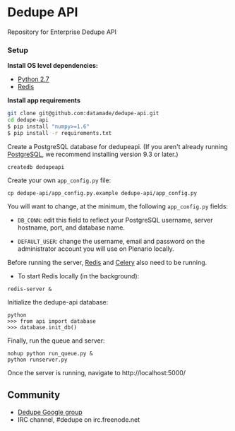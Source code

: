 Dedupe API
==========

Repository for Enterprise Dedupe API

### Setup

**Install OS level dependencies:** 

* [Python 2.7](https://www.python.org/download/releases/2.7/)
* [Redis](http://redis.io/)

**Install app requirements**

```bash
git clone git@github.com:datamade/dedupe-api.git
cd dedupe-api
$ pip install "numpy>=1.6"
$ pip install -r requirements.txt
```

Create a PostgreSQL database for dedupeapi. (If you aren't
  already running [PostgreSQL](http://www.postgresql.org/), we recommend
  installing version 9.3 or later.)

```
createdb dedupeapi
```

Create your own `app_config.py` file:

```
cp dedupe-api/app_config.py.example dedupe-api/app_config.py
```

You will want to change, at the minimum, the following `app_config.py` fields:

* `DB_CONN`: edit this field to reflect your PostgreSQL
  username, server hostname, port, and database name. 

* `DEFAULT_USER`: change the username, email and password on the administrator account you will use on Plenario locally.

Before running the server, [Redis](http://redis.io/) and
[Celery](http://www.celeryproject.org/) also need to be running.

* To start Redis locally (in the background):
```
redis-server &
```

Initialize the dedupe-api database: 

```
python
>>> from api import database
>>> database.init_db()
```

Finally, run the queue and server:

```
nohup python run_queue.py &
python runserver.py
```

Once the server is running, navigate to http://localhost:5000/


## Community
* [Dedupe Google group](https://groups.google.com/forum/?fromgroups=#!forum/open-source-deduplication)
* IRC channel, #dedupe on irc.freenode.net
